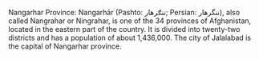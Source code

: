 Nangarhar Province: Nangarhār (Pashto: ننګرهار‎; Persian: ننگرهار‎), also called Nangrahar or Ningrahar, is one of the 34 provinces of Afghanistan, located in the eastern part of the country. It is divided into twenty-two districts and has a population of about 1,436,000. The city of Jalalabad is the capital of Nangarhar province.
